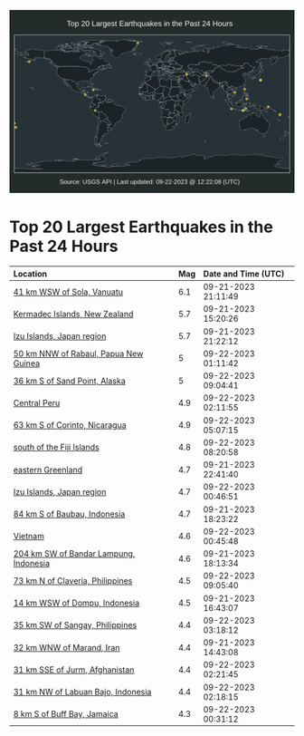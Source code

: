 ![Map](./map.png)

# Top 20 Largest Earthquakes in the Past 24 Hours

| Location | Mag | Date and Time (UTC) |
|:---|:---|:---|
| [41 km WSW of Sola, Vanuatu](https://earthquake.usgs.gov/earthquakes/eventpage/us7000kx7j) | 6.1 | 09-21-2023 21:11:49 |
| [Kermadec Islands, New Zealand](https://earthquake.usgs.gov/earthquakes/eventpage/us7000kx4l) | 5.7 | 09-21-2023 15:20:26 |
| [Izu Islands, Japan region](https://earthquake.usgs.gov/earthquakes/eventpage/us7000kx7t) | 5.7 | 09-21-2023 21:22:12 |
| [50 km NNW of Rabaul, Papua New Guinea](https://earthquake.usgs.gov/earthquakes/eventpage/us7000kx9v) | 5 | 09-22-2023 01:11:42 |
| [36 km S of Sand Point, Alaska](https://earthquake.usgs.gov/earthquakes/eventpage/us7000kxbh) | 5 | 09-22-2023 09:04:41 |
| [Central Peru](https://earthquake.usgs.gov/earthquakes/eventpage/us7000kxa3) | 4.9 | 09-22-2023 02:11:55 |
| [63 km S of Corinto, Nicaragua](https://earthquake.usgs.gov/earthquakes/eventpage/us7000kxan) | 4.9 | 09-22-2023 05:07:15 |
| [south of the Fiji Islands](https://earthquake.usgs.gov/earthquakes/eventpage/us7000kxbb) | 4.8 | 09-22-2023 08:20:58 |
| [eastern Greenland](https://earthquake.usgs.gov/earthquakes/eventpage/us7000kx8y) | 4.7 | 09-21-2023 22:41:40 |
| [Izu Islands, Japan region](https://earthquake.usgs.gov/earthquakes/eventpage/us7000kx9k) | 4.7 | 09-22-2023 00:46:51 |
| [84 km S of Baubau, Indonesia](https://earthquake.usgs.gov/earthquakes/eventpage/us7000kx63) | 4.7 | 09-21-2023 18:23:22 |
| [Vietnam](https://earthquake.usgs.gov/earthquakes/eventpage/us7000kx9i) | 4.6 | 09-22-2023 00:45:48 |
| [204 km SW of Bandar Lampung, Indonesia](https://earthquake.usgs.gov/earthquakes/eventpage/us7000kx67) | 4.6 | 09-21-2023 18:13:34 |
| [73 km N of Claveria, Philippines](https://earthquake.usgs.gov/earthquakes/eventpage/us7000kxbi) | 4.5 | 09-22-2023 09:05:40 |
| [14 km WSW of Dompu, Indonesia](https://earthquake.usgs.gov/earthquakes/eventpage/us7000kx5q) | 4.5 | 09-21-2023 16:43:07 |
| [35 km SW of Sangay, Philippines](https://earthquake.usgs.gov/earthquakes/eventpage/us7000kxac) | 4.4 | 09-22-2023 03:18:12 |
| [32 km WNW of Marand, Iran](https://earthquake.usgs.gov/earthquakes/eventpage/us7000kx4i) | 4.4 | 09-21-2023 14:43:08 |
| [31 km SSE of Jurm, Afghanistan](https://earthquake.usgs.gov/earthquakes/eventpage/us7000kxa5) | 4.4 | 09-22-2023 02:21:45 |
| [31 km NW of Labuan Bajo, Indonesia](https://earthquake.usgs.gov/earthquakes/eventpage/us7000kxa4) | 4.4 | 09-22-2023 02:18:15 |
| [8 km S of Buff Bay, Jamaica](https://earthquake.usgs.gov/earthquakes/eventpage/us7000kx9c) | 4.3 | 09-22-2023 00:31:12 |
